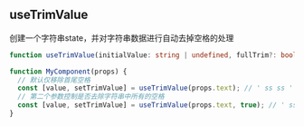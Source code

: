 ## useTrimValue

创建一个字符串state，并对字符串数据进行自动去掉空格的处理

```typescript
function useTrimValue(initialValue: string | undefined, fullTrim?: boolean): [string, setTrimState]
```
```javascript
function MyComponent(props) {
  // 默认仅移除首尾空格
  const [value, setTrimValue] = useTrimValue(props.text); // ' ss ss ' => 'ss sss'
  // 第二个参数控制是否去除字符串中所有的空格
  const [value, setTrimValue] = useTrimValue(props.text, true); // ' ss ss ' => 'sssss'
}
```
